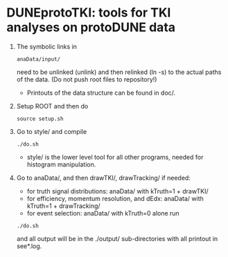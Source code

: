 # DUNEprotoTKI: tools for TKI analyses on protoDUNE data

1. The symbolic links in 
   ```
   anaData/input/
   ```
   need to be unlinked (unlink) and then relinked (ln -s) to the actual paths of the data. (Do not push root files to repository!)

   - Printouts of the data structure can be found in doc/.

2. Setup ROOT and then do
   ```
   source setup.sh
   ```

3. Go to style/ and compile 
   ```
   ./do.sh
   ```
   - style/ is the lower level tool for all other programs, needed for histogram manipulation.

4. Go to anaData/, and then drawTKI/, drawTracking/ if needed:
   - for truth signal distributions: anaData/ with kTruth=1 + drawTKI/
   - for efficiency, momentum resolution, and dEdx: anaData/ with kTruth=1 + drawTracking/
   - for event selection: anaData/ with kTruth=0 alone
   run
   ```
   ./do.sh
   ```
   and all output will be in the ./output/ sub-directories with all printout in see*.log.





